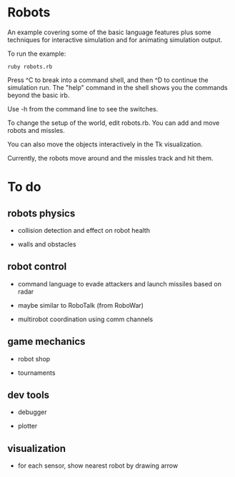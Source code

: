 # Robots

An example covering some of the basic language features plus some techniques for interactive simulation and for animating simulation output.

To run the example:

    ruby robots.rb

Press ^C to break into a command shell, and then ^D to continue the simulation run. The "help" command in the shell shows you the commands beyond the basic irb.

Use -h from the command line to see the switches.

To change the setup of the world, edit robots.rb. You can add and move robots and missles.

You can also move the objects interactively in the Tk visualization.

Currently, the robots move around and the missles track and hit them.

# To do

## robots physics

- collision detection and effect on robot health

- walls and obstacles

## robot control

- command language to evade attackers and launch missiles based on radar

- maybe similar to RoboTalk (from RoboWar)

- multirobot coordination using comm channels

## game mechanics

- robot shop

- tournaments

## dev tools

- debugger

- plotter

## visualization

- for each sensor, show nearest robot by drawing arrow
